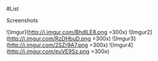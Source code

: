 #List

Screenshots

![Imgur](http://i.imgur.com/BhdlLE8.png =300x)
![Imgur2](http://i.imgur.com/RzDHbuD.png =300x)
![Imgur3](http://i.imgur.com/2SZr9A7.png =300x)
![Imgur4](http://i.imgur.com/euVE9Sz.png =300x)